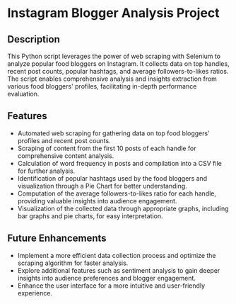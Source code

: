 # Instagram Blogger Analysis Project

## Description

This Python script leverages the power of web scraping with Selenium to analyze popular food bloggers on Instagram. It collects data on top handles, recent post counts, popular hashtags, and average followers-to-likes ratios. The script enables comprehensive analysis and insights extraction from various food bloggers' profiles, facilitating in-depth performance evaluation.

## Features

- Automated web scraping for gathering data on top food bloggers' profiles and recent post counts.
- Scraping of content from the first 10 posts of each handle for comprehensive content analysis.
- Calculation of word frequency in posts and compilation into a CSV file for further analysis.
- Identification of popular hashtags used by the food bloggers and visualization through a Pie Chart for better understanding.
- Computation of the average followers-to-likes ratio for each handle, providing valuable insights into audience engagement.
- Visualization of the collected data through appropriate graphs, including bar graphs and pie charts, for easy interpretation.

## Future Enhancements

- Implement a more efficient data collection process and optimize the scraping algorithm for faster analysis.
- Explore additional features such as sentiment analysis to gain deeper insights into audience preferences and blogger engagement.
- Enhance the user interface for a more intuitive and user-friendly experience.
